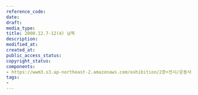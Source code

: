 ```yaml
---
reference_code: 
date: 
draft: 
media_type: 
title: 2000.12.7-12(4) 남북
description: 
modified_at: 
created_at: 
public_access_status: 
copyright_status: 
components:
- https://wwm3.s3.ap-northeast-2.amazonaws.com/exhibition/2층+전시/운동사관/연대로희망을만들다/2000.12.7-12(4)+남북.jpg
tags:
- 
---
```


